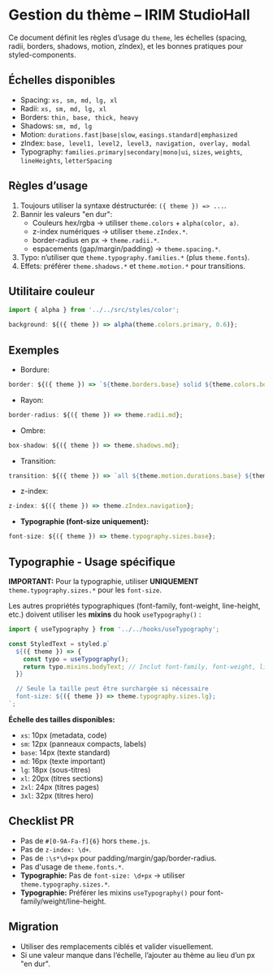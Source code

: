 # Gestion du thème – IRIM StudioHall

Ce document définit les règles d’usage du `theme`, les échelles (spacing, radii, borders, shadows, motion, zIndex), et les bonnes pratiques pour styled-components.

## Échelles disponibles

- Spacing: `xs, sm, md, lg, xl`
- Radii: `xs, sm, md, lg, xl`
- Borders: `thin, base, thick, heavy`
- Shadows: `sm, md, lg`
- Motion: `durations.fast|base|slow`, `easings.standard|emphasized`
- zIndex: `base, level1, level2, level3, navigation, overlay, modal`
- Typography: `families.primary|secondary|mono|ui`, `sizes`, `weights`, `lineHeights`, `letterSpacing`

## Règles d’usage

1. Toujours utiliser la syntaxe déstructurée: `({ theme }) => ...`.
2. Bannir les valeurs "en dur":
   - Couleurs hex/rgba → utiliser `theme.colors` + `alpha(color, a)`.
   - z-index numériques → utiliser `theme.zIndex.*`.
   - border-radius en px → `theme.radii.*`.
   - espacements (gap/margin/padding) → `theme.spacing.*`.
3. Typo: n’utiliser que `theme.typography.families.*` (plus `theme.fonts`).
4. Effets: préférer `theme.shadows.*` et `theme.motion.*` pour transitions.

## Utilitaire couleur

```js
import { alpha } from '../../src/styles/color';

background: ${({ theme }) => alpha(theme.colors.primary, 0.6)};
```

## Exemples

- Bordure:
```js
border: ${({ theme }) => `${theme.borders.base} solid ${theme.colors.border}`};
```
- Rayon:
```js
border-radius: ${({ theme }) => theme.radii.md};
```
- Ombre:
```js
box-shadow: ${({ theme }) => theme.shadows.md};
```
- Transition:
```js
transition: ${({ theme }) => `all ${theme.motion.durations.base} ${theme.motion.easings.standard}`};
```
- z-index:
```js
z-index: ${({ theme }) => theme.zIndex.navigation};
```
- **Typographie (font-size uniquement):**
```js
font-size: ${({ theme }) => theme.typography.sizes.base};
```

## Typographie - Usage spécifique

**IMPORTANT:** Pour la typographie, utiliser **UNIQUEMENT** `theme.typography.sizes.*` pour les `font-size`.

Les autres propriétés typographiques (font-family, font-weight, line-height, etc.) doivent utiliser les **mixins** du hook `useTypography()` :

```js
import { useTypography } from '../../hooks/useTypography';

const StyledText = styled.p`
  ${({ theme }) => {
    const typo = useTypography();
    return typo.mixins.bodyText; // Inclut font-family, font-weight, line-height
  }}

  // Seule la taille peut être surchargée si nécessaire
  font-size: ${({ theme }) => theme.typography.sizes.lg};
`;
```

**Échelle des tailles disponibles:**
- `xs`: 10px (metadata, code)
- `sm`: 12px (panneaux compacts, labels)
- `base`: 14px (texte standard)
- `md`: 16px (texte important)
- `lg`: 18px (sous-titres)
- `xl`: 20px (titres sections)
- `2xl`: 24px (titres pages)
- `3xl`: 32px (titres hero)

## Checklist PR

- Pas de `#[0-9A-Fa-f]{6}` hors `theme.js`.
- Pas de `z-index: \d+`.
- Pas de `:\s*\d+px` pour padding/margin/gap/border-radius.
- Pas d'usage de `theme.fonts.*`.
- **Typographie:** Pas de `font-size: \d+px` → utiliser `theme.typography.sizes.*`.
- **Typographie:** Préférer les mixins `useTypography()` pour font-family/weight/line-height.

## Migration

- Utiliser des remplacements ciblés et valider visuellement.
- Si une valeur manque dans l’échelle, l’ajouter au thème au lieu d’un px "en dur".


